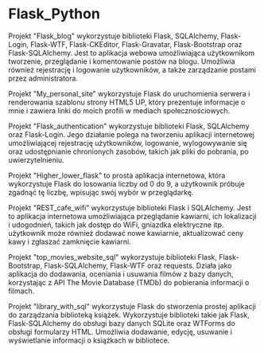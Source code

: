 # Flask_Python

Projekt "Flask_blog" wykorzystuje biblioteki Flask, SQLAlchemy, Flask-Login, Flask-WTF, Flask-CKEditor, Flask-Gravatar, Flask-Bootstrap oraz Flask-SQLAlchemy. Jest to aplikacja webowa umożliwiająca użytkownikom tworzenie, przeglądanie i komentowanie postów na blogu. Umożliwia również rejestrację i logowanie użytkowników, a także zarządzanie postami przez administratora.


Projekt "My_personal_site" wykorzystuje Flask do uruchomienia serwera i renderowania szablonu strony HTML5 UP, który prezentuje informacje o mnie i zawiera linki do moich profili w mediach społecznościowych.


Projekt "Flask_authentication" wykorzystuje biblioteki Flask, SQLAlchemy oraz Flask-Login. Jego działanie polega na tworzeniu aplikacji internetowej umożliwiającej rejestrację użytkowników, logowanie, wylogowywanie się oraz udostępnianie chronionych zasobów, takich jak pliki do pobrania, po uwierzytelnieniu.


Projekt "Higher_lower_flask" to prosta aplikacja internetowa, która wykorzystuje Flask do losowania liczby od 0 do 9, a użytkownik próbuje zgadnąć tę liczbę, wpisując swój wybór w przeglądarkę.


Projekt "REST_cafe_wifi" wykorzystuje biblioteki Flask i SQLAlchemy. Jest to aplikacja internetowa umożliwiająca przeglądanie kawiarni, ich lokalizacji i udogodnień, takich jak dostęp do WiFi, gniazdka elektryczne itp. użytkownik może również dodawać nowe kawiarnie, aktualizować ceny kawy i zgłaszać zamknięcie kawiarni.


Projekt "top_movies_website_sql" wykorzystuje biblioteki Flask, Flask-Bootstrap, Flask-SQLAlchemy, Flask-WTF oraz requests. Działa jako aplikacja do dodawania, oceniania i usuwania filmów z bazy danych, korzystając z API The Movie Database (TMDb) do pobierania informacji o filmach.


Projekt "library_with_sql" wykorzystuje Flask do stworzenia prostej aplikacji do zarządzania biblioteką książek. Wykorzystuje biblioteki takie jak Flask, Flask-SQLAlchemy do obsługi bazy danych SQLite oraz WTForms do obsługi formularzy HTML. Umożliwia dodawanie, edycję, usuwanie i wyświetlanie informacji o książkach w bibliotece.
